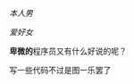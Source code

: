 *本人男*

*爱好女*

**卑微的**程序员又有什么好说的呢？

写一些代码不过是图一乐罢了

<!---
TheThirdSanta/TheThirdSanta is a ✨ special ✨ repository because its `README.md` (this file) appears on your GitHub profile.
You can click the Preview link to take a look at your changes.
--->
